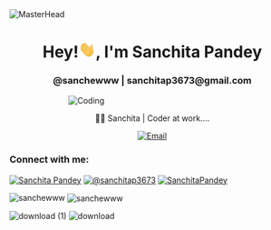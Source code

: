 <img src="https://in.pinterest.com/pin/985231161147188.gif" alt="MasterHead" width="100%" style="max-height: 300px; object-fit: cover;">

<h1 align="center">Hey!<img src="https://raw.githubusercontent.com/ABSphreak/ABSphreak/master/gifs/Hi.gif" width="30px">, I'm Sanchita Pandey</h1>

<h3 align="center"> @sanchewww | sanchitap3673@gmail.com </h3>


<img align="right" alt="Coding" width="400" src="https://in.pinterest.com/pin/633387435663889.gif">
<!-- https://i.pinimg.com/originals/75/fc/51/75fc51dd9fddd32e89a44062468ab79b.gif -->
<!-- //https://i.pinimg.com/originals/a5/3b/c3/a53bc3eb7390edcb1711945f882a92cc.gif -->
<!-- https://i.pinimg.com/originals/30/5f/f8/305ff88e24f9460bb79644e197af92a9.gif -->
<div align="center">
<br>

  👨‍💻 Sanchita | Coder at work....

  [![Email](https://img.shields.io/badge/-Email_Me-000000?style=for-the-badge&logo=gmail&logoColor=white)](mailto:sanchitap3673@gmail.com)
</div>

<h3 align="left">Connect with me:</h3>
<p align="left">
  <a href="https://www.linkedin.com/in/sanchita-pandey-9455b4257/" target="blank"><img align="center" src="https://raw.githubusercontent.com/rahuldkjain/github-profile-readme-generator/master/src/images/icons/Social/linked-in-alt.svg" alt="Sanchita Pandey" height="30" width="40" /></a>
  <a href="https://www.hackerrank.com/profile/sanchitap3673" target="blank"><img align="center" src="https://raw.githubusercontent.com/rahuldkjain/github-profile-readme-generator/master/src/images/icons/Social/hackerrank.svg" alt="@sanchitap3673" height="30" width="40" /></a>
  <a href="https://leetcode.com/u/SanchitaPandey/" target="blank"><img align="center" src="https://raw.githubusercontent.com/rahuldkjain/github-profile-readme-generator/master/src/images/icons/Social/leet-code.svg" alt="SanchitaPandey" height="30" width="40" /></a>
</p>


<p><img align="left" src="https://github-readme-stats.vercel.app/api/top-langs?username=suuraw&show_icons=true&locale=en&layout=compact&theme=dark" alt="sanchewww" /></p>

<p>&nbsp;<img align="center" src="https://github-readme-stats.vercel.app/api?username=suuraw&show_icons=true&locale=en&theme=dark" alt="sanchewww" /></p>

![download (1)](https://github.com/user-attachments/assets/44a8b546-64fa-412f-8228-27974fdc35a0)
![download](https://github.com/user-attachments/assets/1314610e-cc8d-4d10-999c-30fd8b490e0d)
